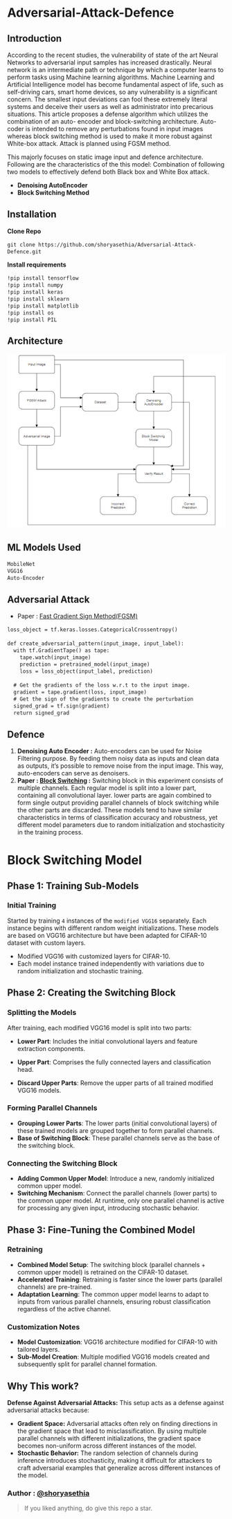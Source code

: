 # Adversarial-Attack-Defence
## **Introduction**
According to the recent studies, the vulnerability of state of the art Neural Networks to adversarial input samples has increased drastically. Neural network is an intermediate path or technique by which a computer learns to perform tasks using Machine learning algorithms. Machine Learning and Artificial Intelligence model has become fundamental aspect of life, such as self-driving cars, smart home devices, so any vulnerability is a significant concern. The smallest input deviations can fool these extremely literal systems and deceive their users as well as administrator into precarious situations. This article proposes a defense algorithm which utilizes the combination of an auto- encoder and block-switching architecture. Auto-coder is intended to remove any perturbations found in input images whereas block switching method is used to make it more robust against White-box attack. Attack is planned using FGSM method.

This majorly focuses on static image input and defence architecture. Following are the characteristics of the this model:
Combination of following two models to effectively defend both Black box and White Box attack.
* **Denoising AutoEncoder**
* **Block Switching Method**

## Installation
**Clone Repo**
```
git clone https://github.com/shoryasethia/Adversarial-Attack-Defence.git
```
**Install requirements**
```
!pip install tensorflow
!pip install numpy
!pip install keras
!pip install sklearn
!pip install matplotlib
!pip install os
!pip install PIL
```
## Architecture
![Simple Architecture](https://github.com/shoryasethia/Adversarial-Attack-Defence/blob/main/images/Architecture.png)

## ML Models Used
```
MobileNet
VGG16
Auto-Encoder
```
## Adversarial Attack
* Paper : [Fast Gradient Sign Method(FGSM)](https://github.com/shoryasethia/Adversarial-Attack-Defence/tree/main/Papers/Goodfellow%20FGSM)
```
loss_object = tf.keras.losses.CategoricalCrossentropy()

def create_adversarial_pattern(input_image, input_label):
  with tf.GradientTape() as tape:
    tape.watch(input_image)
    prediction = pretrained_model(input_image)
    loss = loss_object(input_label, prediction)

  # Get the gradients of the loss w.r.t to the input image.
  gradient = tape.gradient(loss, input_image)
  # Get the sign of the gradients to create the perturbation
  signed_grad = tf.sign(gradient)
  return signed_grad
```
## Defence 
1. **Denoising Auto Encoder :** Auto-encoders can be used for Noise Filtering purpose. By feeding them noisy data as inputs and clean data as outputs, it’s possible to remove noise from the input image. This way, auto-encoders can serve as denoisers.
2. **Paper : [Block Switching](https://github.com/shoryasethia/Adversarial-Attack-Defence/tree/main/Papers/Block%20Switching) :** Switching block in this experiment consists of multiple channels. Each regular model is split into a lower part, containing all convolutional layer. lower parts are again combined to form single output providing parallel channels of block switching while the other parts are discarded. These models tend to have similar characteristics in terms of classification accuracy and robustness, yet different model parameters due to random initialization and stochasticity in the training process.

# Block Switching Model
## Phase 1: Training Sub-Models

### Initial Training
Started by training `4` instances of the `modified VGG16` separately. Each instance begins with different random weight initializations. These models are based on VGG16 architecture but have been adapted for CIFAR-10 dataset with custom layers.

- Modified VGG16 with customized layers for CIFAR-10.
- Each model instance trained independently with variations due to random initialization and stochastic training.

## Phase 2: Creating the Switching Block

### Splitting the Models
After training, each modified VGG16 model is split into two parts:
- **Lower Part**: Includes the initial convolutional layers and feature extraction components.
- **Upper Part**: Comprises the fully connected layers and classification head.

- **Discard Upper Parts**: Remove the upper parts of all trained modified VGG16 models.

### Forming Parallel Channels
- **Grouping Lower Parts**: The lower parts (initial convolutional layers) of these trained models are grouped together to form parallel channels.
- **Base of Switching Block**: These parallel channels serve as the base of the switching block.

### Connecting the Switching Block
- **Adding Common Upper Model**: Introduce a new, randomly initialized common upper model.
- **Switching Mechanism**: Connect the parallel channels (lower parts) to the common upper model. At runtime, only one parallel channel is active for processing any given input, introducing stochastic behavior.

## Phase 3: Fine-Tuning the Combined Model

### Retraining
- **Combined Model Setup**: The switching block (parallel channels + common upper model) is retrained on the CIFAR-10 dataset.
- **Accelerated Training**: Retraining is faster since the lower parts (parallel channels) are pre-trained.
- **Adaptation Learning**: The common upper model learns to adapt to inputs from various parallel channels, ensuring robust classification regardless of the active channel.

### Customization Notes
- **Model Customization**: VGG16 architecture modified for CIFAR-10 with tailored layers.
- **Sub-Model Creation**: Multiple modified VGG16 models created and subsequently split for parallel channel formation.

## Why This work?
**Defense Against Adversarial Attacks:** This setup acts as a defense against adversarial attacks because:
* **Gradient Space:** Adversarial attacks often rely on finding directions in the gradient space that lead to misclassification. By using multiple parallel channels with different initializations, the gradient space becomes non-uniform across different instances of the model.
* **Stochastic Behavior:** The random selection of channels during inference introduces stochasticity, making it difficult for attackers to craft adversarial examples that generalize across different instances of the model.

### Author : [@shoryasethia](https://github.com/shoryasethia)
> If you liked anything, do give this repo a star.
